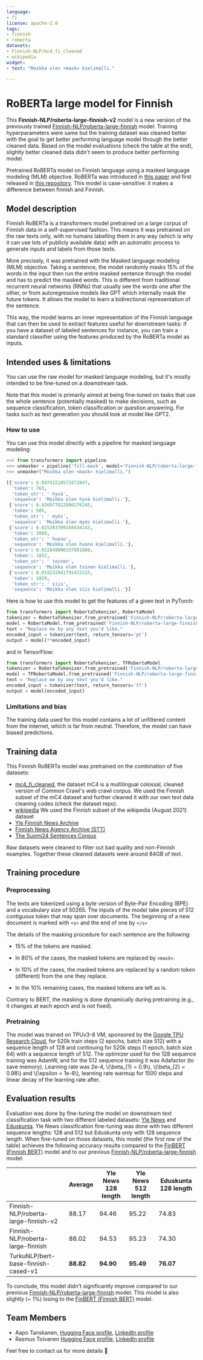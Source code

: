 ```yaml
---
language:
- fi
license: apache-2.0
tags:
- finnish
- roberta
datasets:
- Finnish-NLP/mc4_fi_cleaned
- wikipedia
widget:
- text: "Moikka olen <mask> kielimalli."

---
```


# RoBERTa large model for Finnish

This **Finnish-NLP/roberta-large-finnish-v2** model is a new version of the previously trained [Finnish-NLP/roberta-large-finnish](https://huggingface.co/Finnish-NLP/roberta-large-finnish) model. Training hyperparameters were same but the training dataset was cleaned better with the goal to get better performing language model through the better cleaned data. Based on the model evaluations (check the table at the end), slightly better cleaned data didn't seem to produce better performing model. 

Pretrained RoBERTa model on Finnish language using a masked language modeling (MLM) objective. RoBERTa was introduced in
[this paper](https://arxiv.org/abs/1907.11692) and first released in
[this repository](https://github.com/pytorch/fairseq/tree/master/examples/roberta). This model is case-sensitive: it
makes a difference between finnish and Finnish.

## Model description

Finnish RoBERTa is a transformers model pretrained on a large corpus of Finnish data in a self-supervised fashion. This means
it was pretrained on the raw texts only, with no humans labelling them in any way (which is why it can use lots of
publicly available data) with an automatic process to generate inputs and labels from those texts. 

More precisely, it was pretrained with the Masked language modeling (MLM) objective. Taking a sentence, the model
randomly masks 15% of the words in the input then run the entire masked sentence through the model and has to predict
the masked words. This is different from traditional recurrent neural networks (RNNs) that usually see the words one
after the other, or from autoregressive models like GPT which internally mask the future tokens. It allows the model to
learn a bidirectional representation of the sentence.

This way, the model learns an inner representation of the Finnish language that can then be used to extract features
useful for downstream tasks: if you have a dataset of labeled sentences for instance, you can train a standard
classifier using the features produced by the RoBERTa model as inputs.

## Intended uses & limitations

You can use the raw model for masked language modeling, but it's mostly intended to be fine-tuned on a downstream task.

Note that this model is primarily aimed at being fine-tuned on tasks that use the whole sentence (potentially masked)
to make decisions, such as sequence classification, token classification or question answering. For tasks such as text
generation you should look at model like GPT2.

### How to use

You can use this model directly with a pipeline for masked language modeling:

```python
>>> from transformers import pipeline
>>> unmasker = pipeline('fill-mask', model='Finnish-NLP/roberta-large-finnish-v2')
>>> unmasker("Moikka olen <mask> kielimalli.")

[{'score': 0.04741518571972847,
  'token': 763,
  'token_str': ' hyvä',
  'sequence': 'Moikka olen hyvä kielimalli.'},
 {'score': 0.036977022886276245,
  'token': 505,
  'token_str': ' myös',
  'sequence': 'Moikka olen myös kielimalli.'},
 {'score': 0.025283709168434143,
  'token': 3089,
  'token_str': ' huono',
  'sequence': 'Moikka olen huono kielimalli.'},
 {'score': 0.022848006337881088,
  'token': 1852,
  'token_str': ' toinen',
  'sequence': 'Moikka olen toinen kielimalli.'},
 {'score': 0.019232941791415215,
  'token': 1029,
  'token_str': ' siis',
  'sequence': 'Moikka olen siis kielimalli.'}]
```

Here is how to use this model to get the features of a given text in PyTorch:

```python
from transformers import RobertaTokenizer, RobertaModel
tokenizer = RobertaTokenizer.from_pretrained('Finnish-NLP/roberta-large-finnish-v2')
model = RobertaModel.from_pretrained('Finnish-NLP/roberta-large-finnish-v2')
text = "Replace me by any text you'd like."
encoded_input = tokenizer(text, return_tensors='pt')
output = model(**encoded_input)
```

and in TensorFlow:

```python
from transformers import RobertaTokenizer, TFRobertaModel
tokenizer = RobertaTokenizer.from_pretrained('Finnish-NLP/roberta-large-finnish-v2')
model = TFRobertaModel.from_pretrained('Finnish-NLP/roberta-large-finnish-v2', from_pt=True)
text = "Replace me by any text you'd like."
encoded_input = tokenizer(text, return_tensors='tf')
output = model(encoded_input)
```

### Limitations and bias

The training data used for this model contains a lot of unfiltered content from the internet, which is far from
neutral. Therefore, the model can have biased predictions.

## Training data

This Finnish RoBERTa model was pretrained on the combination of five datasets:
- [mc4_fi_cleaned](https://huggingface.co/datasets/Finnish-NLP/mc4_fi_cleaned), the dataset mC4 is a multilingual colossal, cleaned version of Common Crawl's web crawl corpus. We used the Finnish subset of the mC4 dataset and further cleaned it with our own text data cleaning codes (check the dataset repo).
- [wikipedia](https://huggingface.co/datasets/wikipedia) We used the Finnish subset of the wikipedia (August 2021) dataset
- [Yle Finnish News Archive](http://urn.fi/urn:nbn:fi:lb-2017070501)
- [Finnish News Agency Archive (STT)](http://urn.fi/urn:nbn:fi:lb-2018121001)
- [The Suomi24 Sentences Corpus](http://urn.fi/urn:nbn:fi:lb-2020021803)

Raw datasets were cleaned to filter out bad quality and non-Finnish examples. Together these cleaned datasets were around 84GB of text.

## Training procedure

### Preprocessing

The texts are tokenized using a byte version of Byte-Pair Encoding (BPE) and a vocabulary size of 50265. The inputs of
the model take pieces of 512 contiguous token that may span over documents. The beginning of a new document is marked
with `<s>` and the end of one by `</s>`

The details of the masking procedure for each sentence are the following:
- 15% of the tokens are masked.
- In 80% of the cases, the masked tokens are replaced by `<mask>`.

- In 10% of the cases, the masked tokens are replaced by a random token (different) from the one they replace.
- In the 10% remaining cases, the masked tokens are left as is.

Contrary to BERT, the masking is done dynamically during pretraining (e.g., it changes at each epoch and is not fixed).

### Pretraining

The model was trained on TPUv3-8 VM, sponsored by the [Google TPU Research Cloud](https://sites.research.google/trc/about/), for 520k train steps (2 epochs, batch size 512) with a sequence length of 128 and continuing for 520k steps (1 epoch, batch size 64) with a sequence length of 512. The optimizer used for the 128 sequence training was AdamW, and for the 512 sequence training it was Adafactor (to save memory). Learning rate was 2e-4, \\(\beta_{1} = 0.9\\), \\(\beta_{2} = 0.98\\) and \\(\epsilon = 1e-6\\), learning rate warmup for 1500 steps and linear decay of the learning rate after.

## Evaluation results

Evaluation was done by fine-tuning the model on downstream text classification task with two different labeled datasets: [Yle News](https://github.com/spyysalo/yle-corpus) and [Eduskunta](https://github.com/aajanki/eduskunta-vkk). Yle News classification fine-tuning was done with two different sequence lengths: 128 and 512 but Eduskunta only with 128 sequence length.
When fine-tuned on those datasets, this model (the first row of the table) achieves the following accuracy results compared to the [FinBERT (Finnish BERT)](https://huggingface.co/TurkuNLP/bert-base-finnish-cased-v1) model and to our previous [Finnish-NLP/roberta-large-finnish](https://huggingface.co/Finnish-NLP/roberta-large-finnish) model:

|                                        | Average  | Yle News 128 length | Yle News 512 length | Eduskunta 128 length |
|----------------------------------------|----------|---------------------|---------------------|----------------------|
|Finnish-NLP/roberta-large-finnish-v2    |88.17     |94.46                |95.22                |74.83                 |
|Finnish-NLP/roberta-large-finnish       |88.02     |94.53                |95.23                |74.30                 |
|TurkuNLP/bert-base-finnish-cased-v1     |**88.82** |**94.90**            |**95.49**            |**76.07**             |

To conclude, this model didn't significantly improve compared to our previous [Finnish-NLP/roberta-large-finnish](https://huggingface.co/Finnish-NLP/roberta-large-finnish) model. This model is also slightly (~ 1%) losing to the [FinBERT (Finnish BERT)](https://huggingface.co/TurkuNLP/bert-base-finnish-cased-v1) model.

## Team Members

- Aapo Tanskanen, [Hugging Face profile](https://huggingface.co/aapot), [LinkedIn profile](https://www.linkedin.com/in/aapotanskanen/)
- Rasmus Toivanen [Hugging Face profile](https://huggingface.co/RASMUS), [LinkedIn profile](https://www.linkedin.com/in/rasmustoivanen/)

Feel free to contact us for more details 🤗